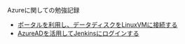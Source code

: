 Azureに関しての勉強記録

* [ポータルを利用し、データディスクをLinuxVMに接続する](https://docs.microsoft.com/ja-jp/azure/virtual-machines/linux/attach-disk-portal)
* [AzureADを活用してJenkinsにログインする](09_Cloud_Document_01)  